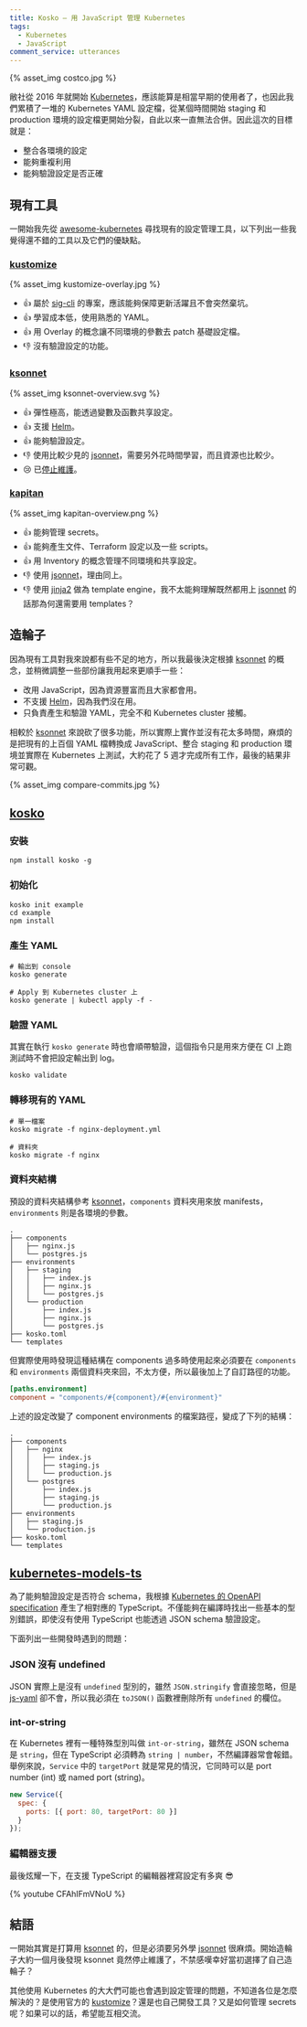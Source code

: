```yaml
---
title: Kosko – 用 JavaScript 管理 Kubernetes
tags:
  - Kubernetes
  - JavaScript
comment_service: utterances
---
```

{% asset_img costco.jpg %}

敝社從 2016 年就開始 [Kubernetes]，應該能算是相當早期的使用者了，也因此我們累積了一堆的 Kubernetes YAML 設定檔，從某個時間開始 staging 和 production 環境的設定檔更開始分裂，自此以來一直無法合併。因此這次的目標就是：

- 整合各環境的設定
- 能夠重複利用
- 能夠驗證設定是否正確

<!-- more -->

## 現有工具

一開始我先從 [awesome-kubernetes](https://github.com/ramitsurana/awesome-kubernetes#configuration) 尋找現有的設定管理工具，以下列出一些我覺得還不錯的工具以及它們的優缺點。

### [kustomize]

{% asset_img kustomize-overlay.jpg %}

- 👍 屬於 [sig-cli](https://github.com/kubernetes/community/blob/master/sig-cli/README.md) 的專案，應該能夠保障更新活躍且不會突然棄坑。
- 👍 學習成本低，使用熟悉的 YAML。
- 👍 用 Overlay 的概念讓不同環境的參數去 patch 基礎設定檔。
- 👎 沒有驗證設定的功能。

### [ksonnet]

{% asset_img ksonnet-overview.svg %}

- 👍 彈性極高，能透過變數及函數共享設定。
- 👍 支援 [Helm]。
- 👍 能夠驗證設定。
- 👎 使用比較少見的 [jsonnet]，需要另外花時間學習，而且資源也比較少。
- 😢 已[停止維護](https://blogs.vmware.com/cloudnative/2019/02/05/welcoming-heptio-open-source-projects-to-vmware/)。

### [kapitan]

{% asset_img kapitan-overview.png %}

- 👍 能夠管理 secrets。
- 👍 能夠產生文件、Terraform 設定以及一些 scripts。
- 👍 用 Inventory 的概念管理不同環境和共享設定。
- 👎 使用 [jsonnet]，理由同上。
- 👎 使用 [jinja2] 做為 template engine，我不太能夠理解既然都用上 [jsonnet] 的話那為何還需要用 templates？

## 造輪子

因為現有工具對我來說都有些不足的地方，所以我最後決定根據 [ksonnet] 的概念，並稍微調整一些部份讓我用起來更順手一些：

- 改用 JavaScript，因為資源豐富而且大家都會用。
- 不支援 [Helm]，因為我們沒在用。
- 只負責產生和驗證 YAML，完全不和 Kubernetes cluster 接觸。

相較於 [ksonnet] 來說砍了很多功能，所以實際上實作並沒有花太多時間，麻煩的是把現有的上百個 YAML 檔轉換成 JavaScript、整合 staging 和 production 環境並實際在 Kubernetes 上測試，大約花了 5 週才完成所有工作，最後的結果非常可觀。

{% asset_img compare-commits.jpg %}

## [kosko]

### 安裝

```shell
npm install kosko -g
```

### 初始化

```shell
kosko init example
cd example
npm install
```

### 產生 YAML

```shell
# 輸出到 console
kosko generate

# Apply 到 Kubernetes cluster 上
kosko generate | kubectl apply -f -
```

### 驗證 YAML

其實在執行 `kosko generate` 時也會順帶驗證，這個指令只是用來方便在 CI 上跑測試時不會把設定輸出到 log。

```shell
kosko validate
```

### 轉移現有的 YAML

```shell
# 單一檔案
kosko migrate -f nginx-deployment.yml

# 資料夾
kosko migrate -f nginx
```

### 資料夾結構

預設的資料夾結構參考 [ksonnet]，`components` 資料夾用來放 manifests，`environments` 則是各環境的參數。

```shell
.
├── components
│   ├── nginx.js
│   └── postgres.js
├── environments
│   ├── staging
│   │   ├── index.js
│   │   ├── nginx.js
│   │   └── postgres.js
│   └── production
│       ├── index.js
│       ├── nginx.js
│       └── postgres.js
├── kosko.toml
└── templates
```

但實際使用時發現這種結構在 components 過多時使用起來必須要在 `components` 和 `environments` 兩個資料夾來回，不太方便，所以最後加上了自訂路徑的功能。

```toml
[paths.environment]
component = "components/#{component}/#{environment}"
```

上述的設定改變了 component environments 的檔案路徑，變成了下列的結構：

```shell
.
├── components
│   ├── nginx
│   │   ├── index.js
│   │   ├── staging.js
│   │   └── production.js
│   └── postgres
│       ├── index.js
│       ├── staging.js
│       └── production.js
├── environments
│   ├── staging.js
│   └── production.js
├── kosko.toml
└── templates
```

## [kubernetes-models-ts]

為了能夠驗證設定是否符合 schema，我根據 [Kubernetes 的 OpenAPI specification](https://github.com/kubernetes/kubernetes/tree/master/api/openapi-spec) 產生了相對應的 TypeScript。不僅能夠在編譯時找出一些基本的型別錯誤，即使沒有使用 TypeScript 也能透過 JSON schema 驗證設定。

下面列出一些開發時遇到的問題：

### JSON 沒有 undefined

JSON 實際上是沒有 `undefined` 型別的，雖然 `JSON.stringify` 會直接忽略，但是 [js-yaml](https://github.com/nodeca/js-yaml) 卻不會，所以我必須在 `toJSON()` 函數裡刪除所有 `undefined` 的欄位。

### int-or-string

在 Kubernetes 裡有一種特殊型別叫做 `int-or-string`，雖然在 JSON schema 是 `string`，但在 TypeScript 必須轉為 `string | number`，不然編譯器常會報錯。舉例來說，`Service` 中的 `targetPort` 就是常見的情況，它同時可以是 port number (int) 或 named port (string)。

```js
new Service({
  spec: {
    ports: [{ port: 80, targetPort: 80 }]
  }
});
```

### 編輯器支援

最後炫耀一下，在支援 TypeScript 的編輯器裡寫設定有多爽 😎

{% youtube CFAhIFmVNoU %}

## 結語

一開始其實是打算用 [ksonnet] 的，但是必須要另外學 [jsonnet] 很麻煩。開始造輪子大約一個月後發現 ksonnet 竟然停止維護了，不禁感嘆幸好當初選擇了自己造輪子？

其他使用 Kubernetes 的大大們可能也會遇到設定管理的問題，不知道各位是怎麼解決的？是使用官方的 [kustomize]？還是也自己開發工具？又是如何管理 secrets 呢？如果可以的話，希望能互相交流。

[Kubernetes]: https://kubernetes.io/
[kustomize]: https://github.com/kubernetes-sigs/kustomize
[ksonnet]: https://ksonnet.io/
[kapitan]: https://github.com/deepmind/kapitan
[Helm]: https://helm.sh/
[jsonnet]: https://jsonnet.org/
[jinja2]: http://jinja.pocoo.org/
[kosko]: https://github.com/tommy351/kosko/
[kubernetes-models-ts]: https://github.com/tommy351/kubernetes-models-ts/
